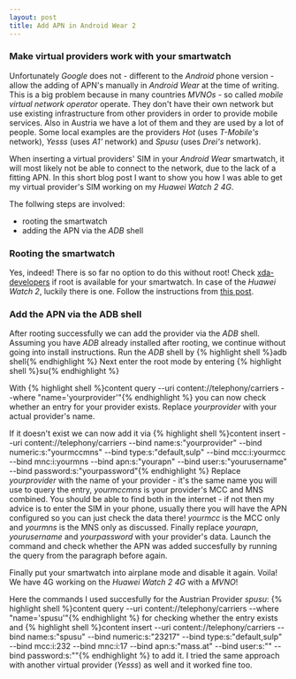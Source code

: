 ```yaml
---
layout: post
title: Add APN in Android Wear 2
---
```

### Make virtual providers work with your smartwatch

Unfortunately _Google_ does not - different to the _Android_ phone version - allow the adding of APN's manually in _Android Wear_ at the time of writing. This is a big problem because in many countries _MVNOs_ - so called _mobile virtual network operator_ operate. They don't have their own network but use existing infrastructure from other providers in order to provide mobile services. Also in Austria we have a lot of them and they are used by a lot of people. Some local examples are the providers _Hot_ (uses _T-Mobile's_ network), _Yesss_ (uses _A1'_ network) and _Spusu_ (uses _Drei's_ network). 

When inserting a virtual providers' SIM in your _Android Wear_ smartwatch, it will most likely not be able to connect to the network, due to the lack of a fitting APN. In this short blog post I want to show you how I was able to get my virtual provider's SIM working on my _Huawei Watch 2 4G_.

The follwing steps are involved:
- rooting the smartwatch
- adding the APN via the _ADB_ shell

### Rooting the smartwatch
Yes, indeed! There is so far no option to do this without root! Check [xda-developers](https://forum.xda-developers.com/) if root is available for your smartwatch. In case of the _Huawei Watch 2_, luckily there is one. Follow the instructions from [this post](https://forum.xda-developers.com/watch-2/development/recovery-unofficial-twrp-3-1-0-0-touch-t3631364).

### Add the APN via the ADB shell
After rooting successfully we can add the provider via the _ADB_ shell. Assuming you have _ADB_ already installed after rooting, we continue without going into install instructions.
Run the _ADB_ shell by {% highlight shell %}adb shell{% endhighlight %} Next enter the root mode by entering {% highlight shell %}su{% endhighlight %}

With {% highlight shell %}content query --uri content://telephony/carriers --where "name='yourprovider'"{% endhighlight %} you can now check whether an entry for your provider exists. Replace _yourprovider_ with your actual provider's name.

If it doesn't exist we can now add it via {% highlight shell %}content insert --uri content://telephony/carriers --bind name:s:"yourprovider" --bind numeric:s:"yourmccmns" --bind type:s:"default,sulp" --bind mcc:i:yourmcc --bind mnc:i:yourmns --bind apn:s:"yourapn" --bind user:s:"yourusername" --bind password:s:"yourpassword"{% endhighlight %} Replace _yourprovider_ with the name of your provider - it's the same name you will use to query the entry, _yourmccmns_ is your provider's MCC and MNS combined. You should be able to find both in the internet - if not then my advice is to enter the SIM in your phone, usually there you will have the APN configured so you can just check the data there! _yourmcc_ is the MCC only and _yourmns_ is the MNS only as discussed. Finally replace _yourapn_, _yourusername_ and _yourpassword_ with your provider's data. Launch the command and check whether the APN was added succesfully by running the query from the paragraph before again. 

Finally put your smartwatch into airplane mode and disable it again. Voila! We have 4G working on the _Huawei Watch 2 4G_ with a _MVNO_! 

Here the commands I used succesfully for the Austrian Provider _spusu_:
{% highlight shell %}content query --uri content://telephony/carriers --where "name='spusu'"{% endhighlight %} for checking whether the entry exists and {% highlight shell %}content insert --uri content://telephony/carriers --bind name:s:"spusu" --bind numeric:s:"23217" --bind type:s:"default,sulp" --bind mcc:i:232 --bind mnc:i:17 --bind apn:s:"mass.at" --bind user:s:"" --bind password:s:""{% endhighlight %} to add it. I tried the same approach with another virtual provider (_Yesss_) as well and it worked fine too.
